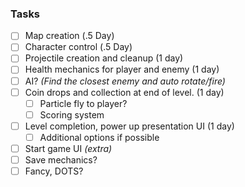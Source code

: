 ### Tasks
- [ ] Map creation (.5 Day)
- [ ] Character control (.5 Day)
- [ ] Projectile creation and cleanup (1 day)
- [ ] Health mechanics for player and enemy (1 day)
- [ ] AI? _(Find the closest enemy and auto rotate/fire)_
- [ ] Coin drops and collection at end of level. (1 day)
	- [ ] Particle fly to player?
	- [ ] Scoring system
- [ ] Level completion, power up presentation UI (1 day)
	- [ ] Additional options if possible
- [ ] Start game UI _(extra)_
- [ ] Save mechanics?
- [ ] Fancy, DOTS?